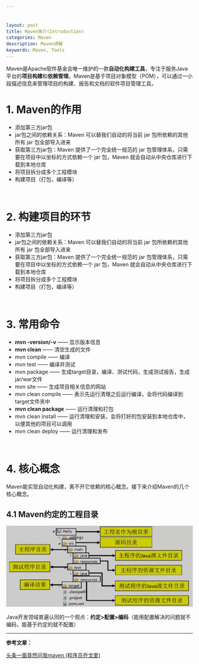 ```yaml
---


layout: post
title: Maven简介(Introduction)
categories: Maven
description: Maven讲解
keywords: Maven, Tools
---
```


Maven是Apache软件基金会唯一维护的一款**自动化构建工具**，专注于服务Java平台的**项目构建**和**依赖管理**。Maven是基于项目对象模型（POM），可以通过一小段描述信息来管理项目的构建、报告和文档的软件项目管理工具。

# 1. Maven的作用

- 添加第三方jar包
- jar包之间的依赖关系：Maven 可以替我们自动的将当前 jar 包所依赖的其他所有 jar 包全部导入进来
- 获取第三方jar包：Maven 提供了一个完全统一规范的 jar 包管理体系，只需要在项目中以坐标的方式依赖一个 jar 包，Maven 就会自动从中央仓库进行下载到本地仓库
- 将项目拆分成多个工程模块
- 构建项目（打包，编译等）

<br/>

# 2. 构建项目的环节

- 添加第三方jar包
- jar包之间的依赖关系：Maven 可以替我们自动的将当前 jar 包所依赖的其他所有 jar 包全部导入进来
- 获取第三方jar包：Maven 提供了一个完全统一规范的 jar 包管理体系，只需要在项目中以坐标的方式依赖一个 jar 包，Maven 就会自动从中央仓库进行下载到本地仓库
- 将项目拆分成多个工程模块
- 构建项目（打包，编译等）

<br/>

# 3. 常用命令

- **mvn -version/-v** —— 显示版本信息
- **mvn clean** —— 清空生成的文件
- mvn compile  ——  编译
- mvn test  ——  编译并测试
- mvn package  ——  生成target目录，编译、测试代码，生成测试报告，生成jar/war文件
- mvn site  ——  生成项目相关信息的网站
- mvn clean compile  —— 表示先运行清理之后运行编译，会将代码编译到target文件夹中
- **mvn clean package** —— 运行清理和打包
- mvn clean install ——  运行清理和安装，会将打好的包安装到本地仓库中，以便其他的项目可以调用
- mvn clean deploy  —— 运行清理和发布

<br/>

# 4. 核心概念

Maven能实现自动化构建，离不开它依赖的核心概念。接下来介绍Maven的几个核心概念。

## 4.1 Maven约定的工程目录

![maven1](/images/posts/maven_1.png)

Java开发领域普遍认同的一个观点：**约定>配置>编码**（能用配置解决的问题就不编码，能基于约定的就不配置）



------

**参考文章：**

[头条一面竟然问我maven (程序员乔戈里)](https://mp.weixin.qq.com/s/NNr6CAs0gWL7-5C6TXPuKg)